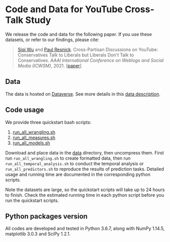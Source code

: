 # Code and Data for YouTube Cross-Talk Study

We release the code and data for the following paper.
If you use these datasets, or refer to our findings, please cite:
> [Siqi Wu](https://avalanchesiqi.github.io/) and [Paul Resnick](https://www.si.umich.edu/people/paul-resnick). Cross-Partisan Discussions on YouTube: Conservatives Talk to Liberals but Liberals Don't Talk to Conservatives. *AAAI International Conference on Weblogs and Social Media (ICWSM)*, 2021. \[[paper](https://avalanchesiqi.github.io/files/icwsm2021crosstalk.pdf)\]

## Data
The data is hosted on [Dataverse](https://dataverse.harvard.edu/dataset.xhtml?persistentId=doi:10.7910/DVN/KF5JC5).
See more details in this [data description](/data/README.md).

## Code usage
We provide three quickstart bash scripts:
1. [run_all_wrangling.sh](/wrangling/run_all_wrangling.sh)
2. [run_all_measures.sh](/measures/run_all_measures.sh)
3. [run_all_models.sh](/models/run_all_models.sh)

Download and place data in the [data](/data) directory, then uncompress them.
First run `run_all_wrangling.sh` to create formatted data, then run `run_all_temporal_analysis.sh` to conduct the temporal analysis or `run_all_predictors.sh` to reproduce the results of prediction tasks.
Detailed usage and running time are documented in the corresponding python scripts.

Note the datasets are large, so the quickstart scripts will take up to 24 hours to finish.
Check the estimated running time in each python script before you run the quickstart scripts.

## Python packages version
All codes are developed and tested in Python 3.6.7, along with NumPy 1.14.5, matplotlib 3.0.3 and SciPy 1.2.1.
